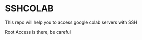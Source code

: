 # SSHCOLAB
This repo will help you to access google colab servers with SSH

Root Access is there, be careful
